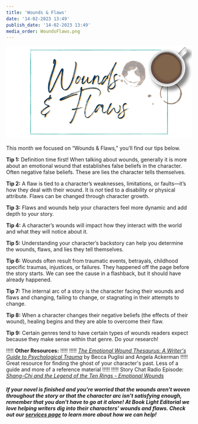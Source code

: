 ```yaml
---
title: 'Wounds & Flaws'
date: '14-02-2023 13:49'
publish_date: '14-02-2023 13:49'
media_order: WoundsFlaws.png
---
```


![Wounds & Flaws](WoundsFlaws.png "Wounds & Flaws")

This month we focused on “Wounds & Flaws,” you’ll find our tips below.  

**Tip 1:** Definition time first! When talking about wounds, generally it is more about an emotional wound that establishes false beliefs in the character. Often negative false beliefs. These are lies the character tells themselves. 

**Tip 2:** A flaw is tied to a character’s weaknesses, limitations, or faults—it’s how they deal with their wound. It is *not* tied to a disability or physical attribute. Flaws can be changed through character growth. 

**Tip 3:**  Flaws and wounds help your characters feel more dynamic and add depth to your story. 

**Tip 4:** A character’s wounds will impact how they interact with the world and what they will notice about it. 

**Tip 5:** Understanding your character’s backstory can help you determine the wounds, flaws, and lies they tell themselves. 

**Tip 6:** Wounds often result from traumatic events, betrayals, childhood specific traumas, injustices, or failures. They happened off the page before the story starts. We can see the cause in a flashback, but it should have already happened. 

**Tip 7:** The internal arc of a story is the character facing their wounds and flaws and changing, failing to change, or stagnating in their attempts to change.

**Tip 8:** When a character changes their negative beliefs (the effects of their wound), healing begins and they are able to overcome their flaw. 

**Tip 9:** Certain genres tend to have certain types of wounds readers expect because they make sense within that genre. Do your research! 

!!!!! **Other Resources:**
!!!!! 
!!!!! [_The Emotional Wound Thesaurus: A Writer's Guide to Psychological Trauma_](https://www.amazon.com/Emotional-Wound-Thesaurus-Writers-Psychological/dp/0989772594/ref=sr_1_1?target=_blank) by Becca Puglisi and Angela Ackerman
!!!!! Great resource for finding the ghost of your character's past. Less of a guide and more of a reference material
!!!!! 
!!!!! Story Chat Radio Episode: [_Shang-Chi and the Legend of the Ten Rings - Emotional Wounds_](https://www.storychatradio.com/shang-chi-and-the-legend-of-the-ten-rings-emotional-wounds?target=_blank)

##### If your novel is finished and you're worried that the wounds aren't woven throughout the story or that the character arc isn't satisfying enough, remember that you don't have to go at it alone! At Book Light Editorial we love helping writers dig into their characters' wounds and flaws. Check out our [services page](/services) to learn more about how we can help! 

